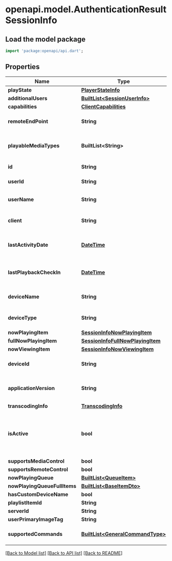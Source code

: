 # openapi.model.AuthenticationResultSessionInfo

## Load the model package
```dart
import 'package:openapi/api.dart';
```

## Properties
Name | Type | Description | Notes
------------ | ------------- | ------------- | -------------
**playState** | [**PlayerStateInfo**](PlayerStateInfo.md) |  | [optional] 
**additionalUsers** | [**BuiltList&lt;SessionUserInfo&gt;**](SessionUserInfo.md) |  | [optional] 
**capabilities** | [**ClientCapabilities**](ClientCapabilities.md) |  | [optional] 
**remoteEndPoint** | **String** | Gets or sets the remote end point. | [optional] 
**playableMediaTypes** | **BuiltList&lt;String&gt;** | Gets the playable media types. | [optional] 
**id** | **String** | Gets or sets the id. | [optional] 
**userId** | **String** | Gets or sets the user id. | [optional] 
**userName** | **String** | Gets or sets the username. | [optional] 
**client** | **String** | Gets or sets the type of the client. | [optional] 
**lastActivityDate** | [**DateTime**](DateTime.md) | Gets or sets the last activity date. | [optional] 
**lastPlaybackCheckIn** | [**DateTime**](DateTime.md) | Gets or sets the last playback check in. | [optional] 
**deviceName** | **String** | Gets or sets the name of the device. | [optional] 
**deviceType** | **String** | Gets or sets the type of the device. | [optional] 
**nowPlayingItem** | [**SessionInfoNowPlayingItem**](SessionInfoNowPlayingItem.md) |  | [optional] 
**fullNowPlayingItem** | [**SessionInfoFullNowPlayingItem**](SessionInfoFullNowPlayingItem.md) |  | [optional] 
**nowViewingItem** | [**SessionInfoNowViewingItem**](SessionInfoNowViewingItem.md) |  | [optional] 
**deviceId** | **String** | Gets or sets the device id. | [optional] 
**applicationVersion** | **String** | Gets or sets the application version. | [optional] 
**transcodingInfo** | [**TranscodingInfo**](TranscodingInfo.md) |  | [optional] 
**isActive** | **bool** | Gets a value indicating whether this instance is active. | [optional] 
**supportsMediaControl** | **bool** |  | [optional] 
**supportsRemoteControl** | **bool** |  | [optional] 
**nowPlayingQueue** | [**BuiltList&lt;QueueItem&gt;**](QueueItem.md) |  | [optional] 
**nowPlayingQueueFullItems** | [**BuiltList&lt;BaseItemDto&gt;**](BaseItemDto.md) |  | [optional] 
**hasCustomDeviceName** | **bool** |  | [optional] 
**playlistItemId** | **String** |  | [optional] 
**serverId** | **String** |  | [optional] 
**userPrimaryImageTag** | **String** |  | [optional] 
**supportedCommands** | [**BuiltList&lt;GeneralCommandType&gt;**](GeneralCommandType.md) | Gets the supported commands. | [optional] 

[[Back to Model list]](../README.md#documentation-for-models) [[Back to API list]](../README.md#documentation-for-api-endpoints) [[Back to README]](../README.md)


